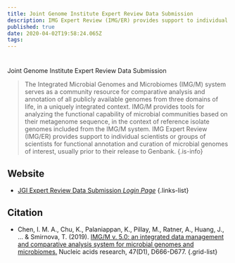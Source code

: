 ```yaml
---
title: Joint Genome Institute Expert Review Data Submission
description: IMG Expert Review (IMG/ER) provides support to individual scientists or groups of scientists for functional annotation and curation of microbial genomes of interest, usually prior to their release to Genbank.
published: true
date: 2020-04-02T19:58:24.065Z
tags: 
---
```


# 
Joint Genome Institute Expert Review Data Submission

> The Integrated Microbial Genomes and Microbiomes (IMG/M) system serves as a community resource for comparative analysis and annotation of all publicly available genomes from three domains of life, in a uniquely integrated context. 
&NewLine;
IMG/M provides tools for analyzing the functional capability of microbial communities based on their metagenome sequence, in the context of reference isolate genomes included from the IMG/M system. IMG Expert Review (IMG/ER) provides support to individual scientists or groups of scientists for functional annotation and curation of microbial genomes of interest, usually prior to their release to Genbank. 
{.is-info}

## Website

- [JGI Expert Review Data Submission *Login Page*](https://img.jgi.doe.gov/cgi-bin/submit/main.cgi)
{.links-list}

## Citation

- Chen, I. M. A., Chu, K., Palaniappan, K., Pillay, M., Ratner, A., Huang, J., ... & Smirnova, T. (2019). [IMG/M v. 5.0: an integrated data management and comparative analysis system for microbial genomes and microbiomes.](https://academic.oup.com/nar/article/47/D1/D666/5115825) Nucleic acids research, 47(D1), D666-D677.
{.grid-list}